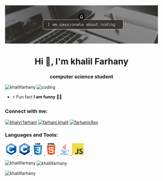 ![logo](https://github.com/KhalilFarhany/KhalilFarhany/blob/main/Believe%20in%20yourself..png)
<h1 align="center">Hi 👋, I'm khalil Farhany</h1>
<h3 align="center"> computer science student</h3>

<img align="right" alt="coding" width="400" src="https://camo.githubusercontent.com/cae12fddd9d6982901d82580bdf321d81fb299141098ca1c2d4891870827bf17/68747470733a2f2f6d69726f2e6d656469756d2e636f6d2f6d61782f313336302f302a37513379765349765f7430696f4a2d5a2e676966">

<p align="left"> <img src="https://komarev.com/ghpvc/?username=khalilfarhany&label=Profile%20views&color=0e75b6&style=flat" alt="khalilfarhany" /> </p>

- ⚡ Fun fact **I am funny 👨‍💻**

<h3 align="left">Connect with me:</h3>
<p align="left">
<a href="https://fb.com/khalyl farhani" target="blank"><img align="center" src="https://raw.githubusercontent.com/rahuldkjain/github-profile-readme-generator/master/src/images/icons/Social/facebook.svg" alt="khalyl farhani" height="30" width="40" /></a>
<a href="https://instagram.com/farhani.khalil" target="blank"><img align="center" src="https://raw.githubusercontent.com/rahuldkjain/github-profile-readme-generator/master/src/images/icons/Social/instagram.svg" alt="farhani.khalil" height="30" width="40" /></a>
<a href="https://auth.geeksforgeeks.org/user/farhanic8sv" target="blank"><img align="center" src="https://raw.githubusercontent.com/rahuldkjain/github-profile-readme-generator/master/src/images/icons/Social/geeks-for-geeks.svg" alt="farhanic8sv" height="30" width="40" /></a>
</p>

<h3 align="left">Languages and Tools:</h3>
<p align="left"> <a href="https://www.cprogramming.com/" target="_blank" rel="noreferrer"> <img src="https://raw.githubusercontent.com/devicons/devicon/master/icons/c/c-original.svg" alt="c" width="40" height="40"/> </a> <a href="https://www.w3schools.com/cpp/" target="_blank" rel="noreferrer"> <img src="https://raw.githubusercontent.com/devicons/devicon/master/icons/cplusplus/cplusplus-original.svg" alt="cplusplus" width="40" height="40"/> </a> <a href="https://www.w3schools.com/css/" target="_blank" rel="noreferrer"> <img src="https://raw.githubusercontent.com/devicons/devicon/master/icons/css3/css3-original-wordmark.svg" alt="css3" width="40" height="40"/> </a> <a href="https://www.w3.org/html/" target="_blank" rel="noreferrer"> <img src="https://raw.githubusercontent.com/devicons/devicon/master/icons/html5/html5-original-wordmark.svg" alt="html5" width="40" height="40"/> </a> <a href="https://www.java.com" target="_blank" rel="noreferrer"> <img src="https://raw.githubusercontent.com/devicons/devicon/master/icons/java/java-original.svg" alt="java" width="40" height="40"/> </a> <a href="https://developer.mozilla.org/en-US/docs/Web/JavaScript" target="_blank" rel="noreferrer"> <img src="https://raw.githubusercontent.com/devicons/devicon/master/icons/javascript/javascript-original.svg" alt="javascript" width="40" height="40"/> </a> </p>

<p><img align="left" src="https://github-readme-stats.vercel.app/api/top-langs?username=khalilfarhany&show_icons=true&locale=en&layout=compact" alt="khalilfarhany" /></p>

<p>&nbsp;<img align="center" src="https://github-readme-stats.vercel.app/api?username=khalilfarhany&show_icons=true&locale=en" alt="khalilfarhany" /></p>

<p><img align="center" src="https://github-readme-streak-stats.herokuapp.com/?user=khalilfarhany&" alt="khalilfarhany" /></p>
